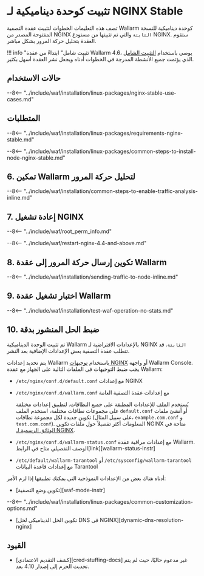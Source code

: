 [link-wallarm-health-check]:        ../../../../admin-en/uat-checklist-en.md

# تثبيت كوحدة ديناميكية لـ NGINX Stable

تصف هذه التعليمات الخطوات لتثبيت عقدة التصفية Wallarm كوحدة ديناميكية للنسخة المفتوحة المصدر من NGINX `الثابتة` والتي تم تثبيتها من مستودع NGINX. ستقوم العقدة بتحليل حركة المرور بشكل مباشر.

!!! info "تثبيت شامل"
    ابتداءً من عقدة Wallarm 4.6، يوصى باستخدام [التثبيت الشامل](all-in-one.md) الذي يؤتمت جميع الأنشطة المدرجة في الخطوات أدناه ويجعل نشر العقدة أسهل بكثير.

## حالات الاستخدام

--8<-- "../include/waf/installation/linux-packages/nginx-stable-use-cases.md"

## المتطلبات

--8<-- "../include/waf/installation/linux-packages/requirements-nginx-stable.md"

--8<-- "../include/waf/installation/linux-packages/common-steps-to-install-node-nginx-stable.md"

## 6. تمكين Wallarm لتحليل حركة المرور

--8<-- "../include/waf/installation/common-steps-to-enable-traffic-analysis-inline.md"

## 7. إعادة تشغيل NGINX

--8<-- "../include/waf/root_perm_info.md"

--8<-- "../include/waf/restart-nginx-4.4-and-above.md"

## 8. تكوين إرسال حركة المرور إلى عقدة Wallarm

--8<-- "../include/waf/installation/sending-traffic-to-node-inline.md"

## 9. اختبار تشغيل عقدة Wallarm

--8<-- "../include/waf/installation/test-waf-operation-no-stats.md"

## 10. ضبط الحل المنشور بدقة

تم تثبيت الوحدة الديناميكية Wallarm بالإعدادات الافتراضية لـ NGINX `الثابتة`. قد تتطلب عقدة التصفية بعض الإعدادات الإضافية بعد النشر.

يتم تحديد إعدادات Wallarm باستخدام [توجيهات NGINX](../../../../admin-en/configure-parameters-en.md) أو واجهة Wallarm Console. يجب ضبط التوجيهات في الملفات التالية على الجهاز مع عقدة Wallarm:

* `/etc/nginx/conf.d/default.conf` مع إعدادات NGINX
* `/etc/nginx/conf.d/wallarm.conf` مع إعدادات عقدة التصفية العامة

    يُستخدم الملف للإعدادات المطبقة على جميع النطاقات. لتطبيق إعدادات مختلفة على مجموعات نطاقات مختلفة، استخدم الملف `default.conf` أو أنشئ ملفات تكوين جديدة لكل مجموعة نطاقات (على سبيل المثال، `example.com.conf` و `test.com.conf`). المعلومات أكثر تفصيلاً حول ملفات تكوين NGINX متاحة في [الوثائق الرسمية لـ NGINX](https://nginx.org/en/docs/beginners_guide.html).
* `/etc/nginx/conf.d/wallarm-status.conf` مع إعدادات مراقبة عقدة Wallarm. الوصف التفصيلي متاح في الرابط[link][wallarm-status-instr]
* `/etc/default/wallarm-tarantool` أو `/etc/sysconfig/wallarm-tarantool` مع إعدادات قاعدة البيانات Tarantool

أدناه هناك بعض من الإعدادات النموذجية التي يمكنك تطبيقها إذا لزم الأمر:

* [تكوين وضع التصفية][waf-mode-instr]

--8<-- "../include/waf/installation/linux-packages/common-customization-options.md"

* [تكوين الحل الديناميكي لحل DNS في NGINX][dynamic-dns-resolution-nginx]

## القيود

* [كشف التقديم الاعتمادي][cred-stuffing-docs] غير مدعوم حاليًا، حيث لم يتم تحديث الحزم إلى إصدار 4.10 بعد.